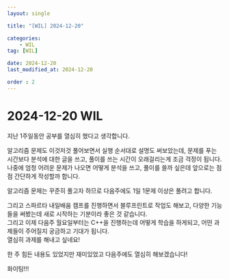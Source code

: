 ```yaml
---
layout: single

title: "[WIL] 2024-12-20"

categories:
    - WIL
tag: [WIL]

date: 2024-12-20
last_modified_at: 2024-12-20

order : 2
---
```


# 2024-12-20 WIL

지난 1주일동안 공부를 열심히 했다고 생각합니다.

알고리즘 문제도 이것저것 풀어보면서 실행 순서대로 설명도 써보았는데, 문제를 푸는 시간보다 분석에 대한 글을 쓰고, 풀이를 쓰는 시간이 오래걸리는게 조금 걱정이 됩니다.  
나중에 엄청 어려운 문제가 나오면 어떻게 분석을 쓰고, 풀이를 쓸까 싶은데 앞으로는 점점 간단하게 작성할까 합니다.

알고리즘 문제는 꾸준히 풀고자 하므로 다음주에도 1일 1문제 이상은 풀려고 합니다.

그리고 스파르타 내일배움 캠프를 진행하면서 블루프린트로 작업도 해보고, 다양한 기능들을 써봤는데 새로 시작하는 기분이라 좋은 것 같습니다.  
그리고 이제 다음주 월요일부터는 C++을 진행하는데 어떻게 학습을 하게되고, 어떤 과제들이 주어질지 궁금하고 기대가 됩니다.  
열심히 과제를 해내고 싶네요!

한 주 힘든 내용도 있었지만 재미있었고 다음주에도 열심히 해보겠습니다!

화이팅!!!